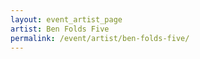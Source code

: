 ```yaml
---
layout: event_artist_page
artist: Ben Folds Five
permalink: /event/artist/ben-folds-five/
---
```



